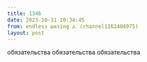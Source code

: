 ```yaml
---
title: 1346
date: 2023-10-31 20:34:45
from: endless шизing ⍼ (channel1162404975)
layout: post
---
```


обязательства обязательства обязательства
